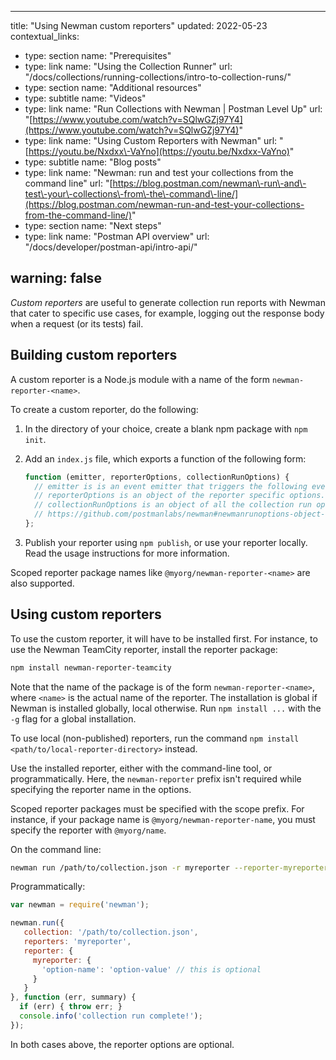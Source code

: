 *** ** * ** ***

title: "Using Newman custom reporters"
updated: 2022\-05\-23
contextual\_links:

* type: section name: "Prerequisites"
* type: link name: "Using the Collection Runner" url: "/docs/collections/running\-collections/intro\-to\-collection\-runs/"
* type: section name: "Additional resources"
* type: subtitle name: "Videos"
* type: link name: "Run Collections with Newman \| Postman Level Up" url: "[https://www.youtube.com/watch?v=SQlwGZj97Y4](https://www.youtube.com/watch?v=SQlwGZj97Y4)"
* type: link name: "Using Custom Reporters with Newman" url: "[https://youtu.be/Nxdxx\-VaYno](https://youtu.be/Nxdxx-VaYno)"
* type: subtitle name: "Blog posts"
* type: link name: "Newman: run and test your collections from the command line" url: "[https://blog.postman.com/newman\-run\-and\-test\-your\-collections\-from\-the\-command\-line/](https://blog.postman.com/newman-run-and-test-your-collections-from-the-command-line/)"
* type: section name: "Next steps"
* type: link name: "Postman API overview" url: "/docs/developer/postman\-api/intro\-api/"

warning: false
--------------

*Custom reporters* are useful to generate collection run reports with Newman that cater to specific use cases, for example, logging out the response body when a request \(or its tests\) fail.

Building custom reporters
-------------------------

A custom reporter is a Node.js module with a name of the form `newman-reporter-<name>`.

To create a custom reporter, do the following:

1. In the directory of your choice, create a blank npm package with `npm init`.

2. Add an `index.js` file, which exports a function of the following form:

   ```javascript
   function (emitter, reporterOptions, collectionRunOptions) {
     // emitter is is an event emitter that triggers the following events: https://github.com/postmanlabs/newman#newmanrunevents
     // reporterOptions is an object of the reporter specific options. The usage examples below have more details.
     // collectionRunOptions is an object of all the collection run options:
     // https://github.com/postmanlabs/newman#newmanrunoptions-object--callback-function--run-eventemitter
   };
   ```

3. Publish your reporter using `npm publish`, or use your reporter locally. Read the usage instructions for more information.

Scoped reporter package names like `@myorg/newman-reporter-<name>` are also supported.

Using custom reporters
----------------------

To use the custom reporter, it will have to be installed first. For instance, to use the Newman TeamCity reporter, install the reporter package:

```bash
npm install newman-reporter-teamcity
```

Note that the name of the package is of the form `newman-reporter-<name>`, where `<name>` is the actual name of the reporter. The installation is global if Newman is installed globally, local otherwise. Run `npm install ...` with the `-g` flag for a global installation.

To use local \(non\-published\) reporters, run the command `npm install <path/to/local-reporter-directory>` instead.

Use the installed reporter, either with the command\-line tool, or programmatically. Here, the `newman-reporter` prefix isn't required while specifying the reporter name in the options.

Scoped reporter packages must be specified with the scope prefix. For instance, if your package name is `@myorg/newman-reporter-name`, you must specify the reporter with `@myorg/name`.

On the command line:

```bash
newman run /path/to/collection.json -r myreporter --reporter-myreporter-<option-name> <option-value> # The option is optional
```

Programmatically:

```js
var newman = require('newman');

newman.run({
   collection: '/path/to/collection.json',
   reporters: 'myreporter',
   reporter: {
     myreporter: {
       'option-name': 'option-value' // this is optional
     }
   }
}, function (err, summary) {
  if (err) { throw err; }
  console.info('collection run complete!');
});
```

In both cases above, the reporter options are optional.

